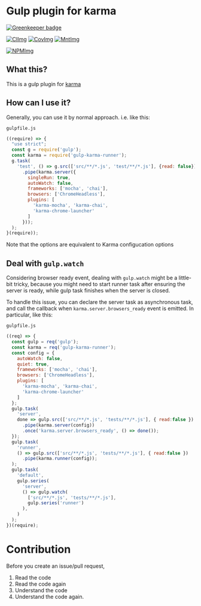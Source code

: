 # Gulp plugin for karma

[![Greenkeeper badge](https://badges.greenkeeper.io/Forumouth/gulp-karma-runner.svg)](https://greenkeeper.io/)

[![CIImg]][CILink] [![CovImg]][CovLink] [![MntImg]][MntLink]

[![NPMImg]][NPMLink]

[CIImg]: https://travis-ci.org/Forumouth/gulp-karma-runner.svg?branch=master
[CILink]: https://travis-ci.org/Forumouth/gulp-karma-runner
[NPMImg]: https://nodei.co/npm/gulp-karma-runner.png?downloads=true&downloadRank=true&stars=true
[NPMLink]: https://nodei.co/npm/gulp-karma-runner/
[MntImg]: https://api.codeclimate.com/v1/badges/9f62776a481df3001f7a/maintainability
[MntLink]: https://codeclimate.com/github/Forumouth/gulp-karma-runner/maintainability
[CovImg]: https://api.codeclimate.com/v1/badges/9f62776a481df3001f7a/test_coverage
[CovLink]: https://codeclimate.com/github/Forumouth/gulp-karma-runner/test_coverage

## What this?
This is a gulp plugin for [karma](http://karma-runner.github.io/)

## How can I use it?
Generally, you can use it by normal approach. i.e. like this:

`gulpfile.js`
```javascript
((require) => {
  "use strict";
  const g = require('gulp');
  const karma = require('gulp-karma-runner');
  g.task(
    'test', () => g.src(['src/**/*.js', 'test/**/*.js'], {read: false})
      .pipe(karma.server({
        singleRun: true,
        autoWatch: false,
        frameworks: ['mocha', 'chai'],
        browsers: ['ChromeHeadless'],
        plugins: [
          'karma-mocha', 'karma-chai',
          'karma-chrome-launcher'
        ]
      }));
  );
}(require));
```
Note that the options are equivalent to Karma configucation options

## Deal with `gulp.watch`
Considering browser ready event, dealing with `gulp.watch` might be a
little-bit tricky, because you might need to start runner task after ensuring
the server is ready, while gulp task finishes when the server is closed.

To handle this issue, you can declare the server task as asynchronous task,
and call the callback when `karma.server.browsers_ready` event is emitted.
In particular, like this:

`gulpfile.js`
```javascript
((req) => {
  const gulp = req('gulp');
  const karma = req('gulp-karma-runner');
  const config = {
    autoWatch: false,
    quiet: true,
    frameworks: ['mocha', 'chai'],
    browsers: ['ChromeHeadless'],
    plugins: [
      'karma-mocha', 'karma-chai',
      'karma-chrome-launcher'
    ]
  };
  gulp.task(
    'server',
    done => gulp.src(['src/**/*.js', 'tests/**/*.js'], { read:false })
      .pipe(karma.server(config))
      .once('karma.server.browsers_ready', () => done());
  });
  gulp.task(
    'runner',
    () => gulp.src(['src/**/*.js', 'tests/**/*.js'], { read:false })
      .pipe(karma.runner(config));
  );
  gulp.task(
    'default',
    gulp.series(
      'server',
      () => gulp.watch(
        ['src/**/*.js', 'tests/**/*.js'],
        gulp.series('runner')
      ),
    )
  );
})(require);
```

# Contribution
Before you create an issue/pull request,

1. Read the code
2. Read the code again
3. Understand the code
4. Understand the code again.
